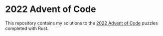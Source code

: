 # 2022 Advent of Code

This repository contains my solutions to the [2022 Advent of Code](https://adventofcode.com/2022) puzzles completed with Rust.
